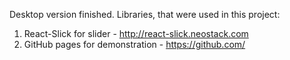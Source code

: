 Desktop version finished. 
Libraries, that were used in this project:
1) React-Slick for slider - http://react-slick.neostack.com
2) GitHub pages for demonstration - https://github.com/
